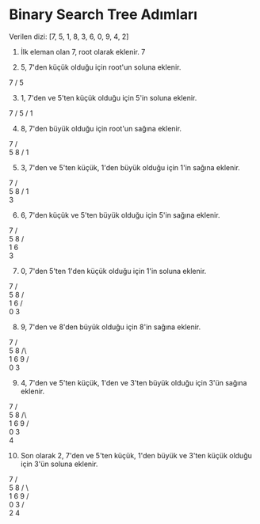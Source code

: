 # Binary Search Tree Adımları

Verilen dizi: [7, 5, 1, 8, 3, 6, 0, 9, 4, 2]

1. İlk eleman olan 7, root olarak eklenir.
7

2. 5, 7'den küçük olduğu için root'un soluna eklenir.

 7
/
5

3. 1, 7'den ve 5'ten küçük olduğu için 5'in soluna eklenir.

 7
/
5
/
1

4. 8, 7'den büyük olduğu için root'un sağına eklenir.

 7
/ \
5 8
/
1

5. 3, 7'den ve 5'ten küçük, 1'den büyük olduğu için 1'in sağına eklenir.

 7
/ \
5 8
/
1
\
3

6. 6, 7'den küçük ve 5'ten büyük olduğu için 5'in sağına eklenir.

 7
/ \
5 8
/\
1 6
\
3

7. 0, 7'den 5'ten 1'den küçük olduğu için 1'in soluna eklenir.

 7
/ \
5 8
/\
1 6
/\
0 3

8. 9, 7'den ve 8'den büyük olduğu için 8'in sağına eklenir.

 7
/ \
5 8
/\  \
1 6  9
/\
0 3

9. 4, 7'den ve 5'ten küçük, 1'den ve 3'ten büyük olduğu için 3'ün sağına eklenir.

 7
/ \
5 8
/\  \
1 6  9
/\
0 3
  \
  4

10. Son olarak 2, 7'den ve 5'ten küçük, 1'den büyük ve 3'ten küçük olduğu için 3'ün soluna eklenir.

  7
 / \
5   8
/ \   \
1   6   9
/\
0 3
  /\
  2 4
